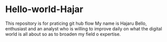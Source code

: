 # Hello-world-Hajar
This repository is for praticing git hub flow
My name is Hajaru Bello, enthusiast and an analyst who is willing to improve daily on what the digital world is all about so as to broaden my field o expertise.
